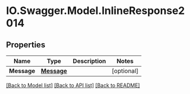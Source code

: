 # IO.Swagger.Model.InlineResponse2014
## Properties

Name | Type | Description | Notes
------------ | ------------- | ------------- | -------------
**Message** | [**Message**](Message.md) |  | [optional] 

[[Back to Model list]](../README.md#documentation-for-models) [[Back to API list]](../README.md#documentation-for-api-endpoints) [[Back to README]](../README.md)

